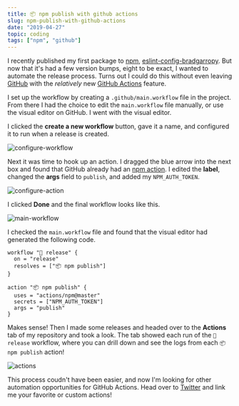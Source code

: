 ```yaml
---
title: 📦 npm publish with github actions
slug: npm-publish-with-github-actions
date: "2019-04-27"
topic: coding
tags: ["npm", "github"]
---
```


I recently published my first package to [npm][npm], [eslint-config-bradgarropy][eslint-config-bradgarropy]. But now that it's had a few version bumps, eight to be exact, I wanted to automate the release process. Turns out I could do this without even leaving [GitHub][github] with the _relatively_ new [GitHub Actions][github-actions] feature.

I set up the workflow by creating a `.github/main.workflow` file in the project. From there I had the choice to edit the `main.workflow` file manually, or use the visual editor on GitHub. I went with the visual editor.

I clicked the **create a new workflow** button, gave it a name, and configured it to run when a release is created.

![configure-workflow][configure-workflow]

Next it was time to hook up an action. I dragged the blue arrow into the next box and found that GitHub already had an [npm action][npm-action]. I edited the **label**, changed the **args** field to `publish`, and added my `NPM_AUTH_TOKEN`.

![configure-action][configure-action]

I clicked **Done** and the final workflow looks like this.

![main-workflow][main-workflow]

I checked the `main.workflow` file and found that the visual editor had generated the following code.

```
workflow "🚀 release" {
  on = "release"
  resolves = ["📦 npm publish"]
}

action "📦 npm publish" {
  uses = "actions/npm@master"
  secrets = ["NPM_AUTH_TOKEN"]
  args = "publish"
}
```

Makes sense! Then I made some releases and headed over to the **Actions** tab of my repository and took a look. The tab showed each run of the `🚀 release` workflow, where you can drill down and see the logs from each `📦 npm publish` action!

![actions][actions]

This process coudn't have been easier, and now I'm looking for other automation opportunities for GitHub Actions. Head over to [Twitter][twitter] and link me your favorite or custom actions!

[npm]: https://www.npmjs.com
[eslint-config-bradgarropy]: https://www.npmjs.com/package/eslint-config-bradgarropy
[github]: https://github.com
[github-actions]: https://github.com/features/actions
[configure-workflow]: https://res.cloudinary.com/bradgarropy/image/upload/f_auto,q_auto/bradgarropy.com/posts/configure-workflow.png
[npm-action]: https://github.com/marketplace/actions/github-action-for-npm
[configure-action]: https://res.cloudinary.com/bradgarropy/image/upload/f_auto,q_auto/bradgarropy.com/posts/configure-action.png
[main-workflow]: https://res.cloudinary.com/bradgarropy/image/upload/f_auto,q_auto/bradgarropy.com/posts/main-workflow.png
[actions]: https://res.cloudinary.com/bradgarropy/image/upload/f_auto,q_auto/bradgarropy.com/posts/actions.png
[twitter]: https://twitter.com/bradgarropy
